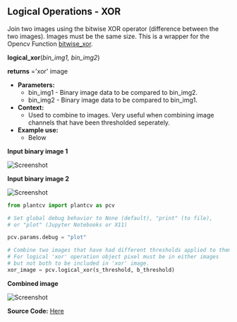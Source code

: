 ## Logical Operations - XOR

Join two images using the bitwise XOR operator (difference between the two images). Images must be the same size. 
This is a wrapper for the Opencv Function [bitwise_xor](https://docs.opencv.org/2.4/modules/core/doc/operations_on_arrays.html#bitwise-xor).  

**logical_xor**(*bin_img1, bin_img2*)

**returns** ='xor' image

- **Parameters:**
    - bin_img1 - Binary image data to be compared to bin_img2.
    - bin_img2 - Binary image data to be compared to bin_img1.
- **Context:**
    - Used to combine to images. Very useful when combining image channels that have been thresholded seperately.
- **Example use:**
    - Below

**Input binary image 1**

![Screenshot](img/documentation_images/logical_xor/19_binary_threshold120_inv.png)

**Input binary image 2**

![Screenshot](img/documentation_images/logical_xor/20_binary_threshold50.png)

```python
from plantcv import plantcv as pcv

# Set global debug behavior to None (default), "print" (to file), 
# or "plot" (Jupyter Notebooks or X11)

pcv.params.debug = "plot"

# Combine two images that have had different thresholds applied to them.
# For logical 'xor' operation object pixel must be in either images 
# but not both to be included in 'xor' image.
xor_image = pcv.logical_xor(s_threshold, b_threshold)

```

**Combined image**

![Screenshot](img/documentation_images/logical_xor/21_xor_joined.png)

**Source Code:** [Here](https://github.com/danforthcenter/plantcv/blob/main/plantcv/plantcv/logical_xor.py)
